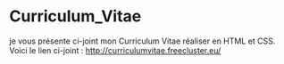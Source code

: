 # Curriculum_Vitae
je vous présente ci-joint mon Curriculum Vitae réaliser  en HTML et CSS.<br>
Voici le lien ci-joint : http://curriculumvitae.freecluster.eu/
